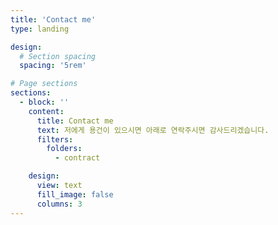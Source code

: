 ```yaml
---
title: 'Contact me'
type: landing

design:
  # Section spacing
  spacing: '5rem'

# Page sections
sections:
  - block: ''
    content:
      title: Contact me
      text: 저에게 용건이 있으시면 아래로 연락주시면 감사드리겠습니다.
      filters:
        folders:
          - contract

    design:
      view: text
      fill_image: false
      columns: 3
---
```

